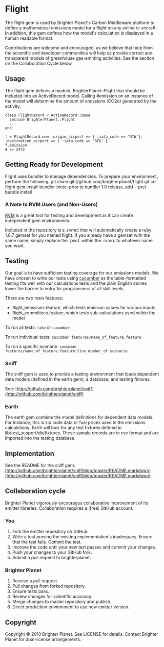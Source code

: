 # Flight

The flight gem is used by Brighter Planet's Carbon Middleware platform to define a mathematical emissions model for a flight on any airline or aircraft. In addition, this gem defines how the model's calculation is displayed in a human readable format.

Contributions are welcome and encouraged, as we believe that help from the scientific and developer communities will help us provide correct and transparent models of greenhouse gas-emitting activities. See the section on the Collaboration Cycle below.

## Usage

The flight gem defines a module, BrighterPlanet::Flight that should be included into an ActiveRecord model. Calling #emission on an instance of the model will determine the amount of emissions (CO2e) generated by the activity.


    class FlightRecord < ActiveRecord::Base
      include BrighterPlanet::Flight
      ...
    end

    f = FlightRecord.new :origin_airport => { :iata_code => 'DTW'}, :destination_airport => { :iata_code => 'SFO' }
    f.emission
    # => 2472

## Getting Ready for Development
Flight uses bundler to manage dependencies. To prepare your environment, perform the following:
    git clone git://github.com/brighterplanet/flight.git
    cd flight
    gem install bundler     (note: prior to bundler 1.0 release, add --pre)
    bundle install

### A Note to RVM Users (and Non-Users)

[RVM](http://rvm.beginrescueend.com/) is a great tool for testing and development as it can create independent gem environments.

Included in the repository is a .rvmrc that will automatically create a ruby 1.8.7 gemset for you named flight. If you already have a gemset with the same name, simply replace the \`pwd\` within the .rvmrc to whatever name you want.

## Testing

Our goal is to have sufficient testing coverage for our emissions models. We have chosen to write our tests using [cucumber](http://cukes.info) as the table-formatted testing fits well with our calculations tests and the plain English stories lower the barrier to entry for programmers of all skill levels.

There are two main features:
* flight_emissions.feature, which tests emission values for various inputs
* flight_committees.feature, which tests sub-calculations used within the model

To run all tests: `rake` or `cucumber`

To run individual tests: `cucumber features/name_of_feature.feature`

To run a specific scenario: `cucumber features/name_of_feature.feature:line_number_of_scenario`

### Sniff

The sniff gem is used to provide a testing environment that loads dependent data models (defined in the earth gem), a database, and testing fixtures.

See: [http://github.com/brighterplanet/sniff](http://github.com/brighterplanet/sniff)

### Earth

The earth gem contains the model definitions for dependent data models. For instance, this is zip code data or fuel prices used in the emissions calculations. Earth will look for any test fixtures defined in lib/test_support/db/fixtures. These sample records are in csv format and are imported into the testing database.

## Implementation

See the README for the sniff gem: [http://github.com/brighterplanet/sniff/blob/master/README.markdown](http://github.com/brighterplanet/sniff/blob/master/README.markdown)

## Collaboration cycle 
Brighter Planet vigorously encourages collaborative improvement of its emitter libraries. Collaboration requires a (free) GitHub account.

### You
1.  Fork the emitter repository on GitHub.
1.  Write a test proving the existing implementation's inadequacy. Ensure that the test fails. Commit the test.
1.  Improve the code until your new test passes and commit your changes.
1.  Push your changes to your GitHub fork.
1.  Submit a pull request to brighterplanet.

### Brighter Planet
1.  Receive a pull request.
1.  Pull changes from forked repository.
1.  Ensure tests pass.
1.  Review changes for scientific accuracy.
1.  Merge changes to master repository and publish.
1.  Direct production environment to use new emitter version.

## Copyright

Copyright © 2010 Brighter Planet. See LICENSE for details. Contact Brighter Planet for dual-license arrangements.
